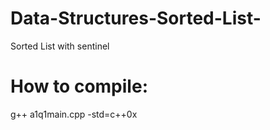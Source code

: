 # Data-Structures-Sorted-List-
Sorted List with sentinel 

# How to compile: 
  g++ a1q1main.cpp -std=c++0x
  
  
